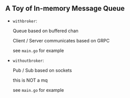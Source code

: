 #

## A Toy of In-memory Message Queue

- `withbroker`:

    Queue based on buffered chan

    Client / Server communicates based on GRPC

    see `main.go` for example

- `withoutbroker`:

    Pub / Sub based on sockets
    
    this is NOT a mq
    
    see `main.go` for example
